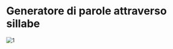 # Generatore di parole attraverso sillabe

![1](https://user-images.githubusercontent.com/79698172/112371964-7c8ad100-8cdf-11eb-8cb8-74014275bdb5.png)

